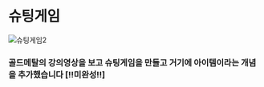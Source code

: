 # 슈팅게임 
![슈팅게임2](https://github.com/GEUMAIN/C-Sharp/assets/128437656/50e9f827-2786-4045-bae8-2b73d650fff1)

### 골드메탈의 강의영상을 보고 슈팅게임을 만들고 거기에 아이템이라는 개념을 추가했습니다 [!!미완성!!]
